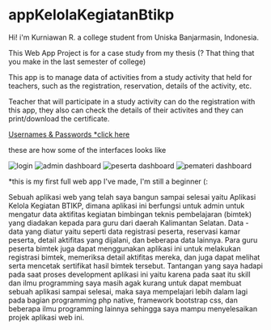 # appKelolaKegiatanBtikp
Hi! i'm Kurniawan R. a college student from Uniska Banjarmasin, Indonesia.

This Web App Project is for a case study from my thesis (? That thing that you make in the last semester of college) 

This app is to manage data of activities from a study activity that held for teachers, such as the registration, reservation, details of the activity, etc. 

Teacher that will participate in a study activity can do the registration with this app, they also can check the details of their activites and they can print/download the certificate. 

[Usernames & Passwords *click here](./usernames_passwords.txt)

these are how some of the interfaces looks like

![login](https://user-images.githubusercontent.com/87486976/183406465-2c5e3a2a-742c-4d3c-bdb5-24ad7bbbfdbb.jpg)
![admin dashboard](https://user-images.githubusercontent.com/87486976/183406477-34c5453f-4c8d-4bd3-b193-d5011adba1a3.jpg)
![peserta dashboard](https://user-images.githubusercontent.com/87486976/183406771-b5ce6258-536c-4126-8aa1-b04ab2dafed4.jpg)
![pemateri dashboard](https://user-images.githubusercontent.com/87486976/183406867-486fce12-d376-4159-9fbb-9d33576f73ef.jpg)

*this is my first full web app I've made, I'm still a beginner (: 

Sebuah aplikasi web yang telah saya bangun sampai selesai yaitu Aplikasi Kelola Kegiatan BTIKP, dimana aplikasi ini berfungsi untuk admin untuk mengatur data aktifitas kegiatan bimbingan teknis pembelajaran (bimtek) yang diadakan kepada para guru dari daerah Kalimantan Selatan. Data - data yang diatur yaitu seperti data registrasi peserta, reservasi kamar peserta, detail aktifitas yang dijalani, dan beberapa data lainnya.
Para guru peserta bimtek juga dapat menggunakan aplikasi ini untuk melakukan registrasi bimtek, memeriksa detail aktifitas mereka, dan juga dapat melihat serta mencetak sertifikat hasil bimtek tersebut.
Tantangan yang saya hadapi pada saat proses development aplikasi ini yaitu karena pada saat itu skill dan ilmu programming saya masih agak kurang untuk dapat membuat sebuah aplikasi sampai selesai, maka saya mempelajari lebih dalam lagi pada bagian programming php native, framework bootstrap css, dan beberapa ilmu programming lainnya sehingga saya mampu menyelesaikan projek aplikasi web ini. 
